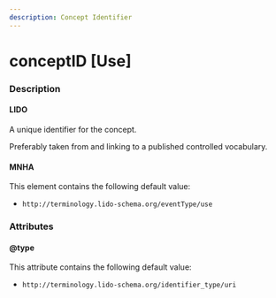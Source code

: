 ```yaml
---
description: Concept Identifier
---
```


# conceptID  \[Use\]

### Description

#### LIDO

A unique identifier for the concept.

Preferably taken from and linking to a published controlled vocabulary.

#### MNHA

This element contains the following default value:

* `http://terminology.lido-schema.org/eventType/use`

### Attributes

#### @type

This attribute contains the following default value:

* `http://terminology.lido-schema.org/identifier_type/uri`

